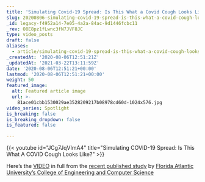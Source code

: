 ```yaml
---
title: 'Simulating Covid-19 Spread: Is This What a Covid Cough Looks Like?'
slug: 20200806-simulating-covid-19-spread-is-this-what-a-covid-cough-looks-like
_id: legacy-f4952a14-7e05-4a2a-84ac-9d1446fcbc11
_rev: O8E8pz1fLwnc3fN7JVF8JC
type: video_posts
draft: false
aliases:
  - article/simulating-covid-19-spread-is-this-what-a-covid-cough-looks-like/
_createdAt: '2020-08-06T12:51:21Z'
_updatedAt: '2021-03-22T13:11:59Z'
date: '2020-08-06T12:51:21+00:00'
lastmod: '2020-08-06T12:51:21+00:00'
weight: 50
featured_image:
  alt: Featured article image
  url: >-
    81ace01cbb1530029ae3528209217b08978cd60d-1024x576.jpg
video_series: Spotlight
is_breaking: false
is_breaking_dropdown: false
is_featured: false

---
```

{{< youtube id="JCg7JqVImA4" title="Simulating COVID-19 Spread: Is This What A COVID Cough Looks Like?" >}}

Here’s the [VIDEO](https://www.fau.edu/newsdesk/articles/efficacy-facemasks-coronavirus.php) in full from the [recent published study](https://aip.scitation.org/doi/10.1063/5.0016018) by [Florida Atlantic University’s College of Engineering and Computer Science](https://www.fau.edu/newsdesk/articles/efficacy-facemasks-coronavirus.php)